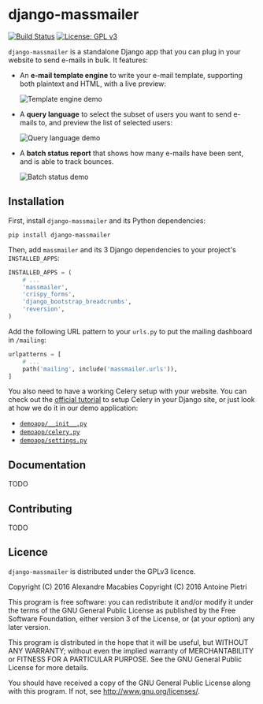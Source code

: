 # django-massmailer

[![Build Status](https://travis-ci.com/prologin/django-massmailer.svg?branch=master)](https://travis-ci.com/prologin/django-massmailer)
[![License: GPL v3](https://img.shields.io/badge/License-GPLv3-blue.svg)](https://www.gnu.org/licenses/gpl-3.0)

`django-massmailer` is a standalone Django app that you can plug in your
website to send e-mails in bulk. It features:

- An **e-mail template engine** to write your e-mail template, supporting both
  plaintext and HTML, with a live preview:

    ![Template engine demo](doc/template_demo.gif)

- A **query language** to select the subset of users you want to send e-mails
  to, and preview the list of selected users:

    ![Query language demo](doc/query_demo.gif)

- A **batch status report** that shows how many e-mails have been sent, and is
  able to track bounces.

    ![Batch status demo](doc/batch_demo.png)


## Installation

First, install `django-massmailer` and its Python dependencies:

```
pip install django-massmailer
```

Then, add `massmailer` and its 3 Django dependencies to your project's
`INSTALLED_APPS`:

```python
INSTALLED_APPS = (
    # ...
    'massmailer',
    'crispy_forms',
    'django_bootstrap_breadcrumbs',
    'reversion',
)
```

Add the following URL pattern to your `urls.py` to put the mailing
dashboard in `/mailing`:

```python
urlpatterns = [
    # ...
    path('mailing', include('massmailer.urls')),
]
```

You also need to have a working Celery setup with your website.
You can check out the [official
tutorial](https://docs.celeryproject.org/en/latest/django/first-steps-with-django.html)
to setup Celery in your Django site, or just look at how we do it in our demo
application:

- [`demoapp/__init__.py`](demoapp/demoapp/__init__.py)
- [`demoapp/celery.py`](demoapp/demoapp/celery.py)
- [`demoapp/settings.py`](demoapp/demoapp/settings.py)

## Documentation

TODO

## Contributing

TODO

## Licence

`django-massmailer` is distributed under the GPLv3 licence.

Copyright (C) 2016 Alexandre Macabies
Copyright (C) 2016 Antoine Pietri

This program is free software: you can redistribute it and/or modify
it under the terms of the GNU General Public License as published by
the Free Software Foundation, either version 3 of the License, or
(at your option) any later version.

This program is distributed in the hope that it will be useful,
but WITHOUT ANY WARRANTY; without even the implied warranty of
MERCHANTABILITY or FITNESS FOR A PARTICULAR PURPOSE.  See the
GNU General Public License for more details.

You should have received a copy of the GNU General Public License
along with this program.  If not, see <http://www.gnu.org/licenses/>.
